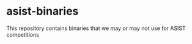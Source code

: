 asist-binaries
==============

This repository contains binaries that we may or may not use for ASIST competitions

